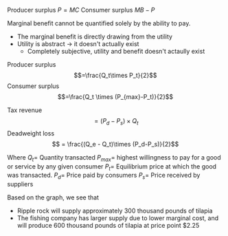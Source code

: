 Producer surplus  $P=MC$ 
Consumer surplus $MB-P$ 

Marginal benefit cannot be quantified solely by the ability to pay.
- The marginal benefit is directly drawing from the utility
- Utility is abstract -> it doesn't actually exist
	- Completely subjective, utility and benefit doesn't actaully exist

Producer surplus 
 $$=\frac{Q_t\times P_t}{2}$$
Consumer surplus  $$=\frac{Q_t \times (P_{max}-P_t)}{2}$$

Tax revenue
$$=(P_d - P_s)\times Q_t$$
Deadweight loss 
$$ = \frac{(Q_e - Q_t)\times (P_d-P_s)}{2}$$

Where $Q_t =$  Quantity transacted 
$P_{max} =$ highest willingness to pay for a good or service by any given consumer
$P_t =$ Equilibrium price at which the good was transacted.
$P_d=$ Price paid by consumers
$P_s=$ Price received by suppliers

Based on the graph, we see that 
- Ripple rock will supply approximately 300 thousand pounds of tilapia
- The fishing company has larger supply due to lower marginal cost, and will produce 600 thousand pounds of tilapia at price point $2.25

